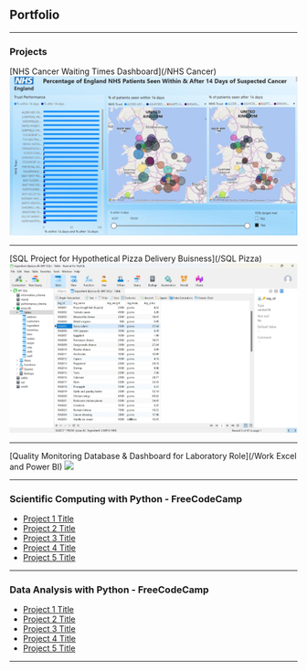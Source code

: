 ## Portfolio

---

### Projects 

[NHS Cancer Waiting Times Dashboard](/NHS Cancer)
<img src="Cancer Waiting Times Screenshot.jpg"/>

---
[SQL Project for Hypothetical Pizza Delivery Buisness](/SQL Pizza)
<img src="Navicat screenshot 1.jpg"/>

---
[Quality Monitoring Database & Dashboard for Laboratory Role](/Work Excel and Power BI)
<img src="images/dummy_thumbnail.jpg?raw=true"/>

---

### Scientific Computing with Python - FreeCodeCamp 

- [Project 1 Title](http://example.com/)
- [Project 2 Title](http://example.com/)
- [Project 3 Title](http://example.com/)
- [Project 4 Title](http://example.com/)
- [Project 5 Title](http://example.com/)

---

### Data Analysis with Python - FreeCodeCamp

- [Project 1 Title](http://example.com/)
- [Project 2 Title](http://example.com/)
- [Project 3 Title](http://example.com/)
- [Project 4 Title](http://example.com/)
- [Project 5 Title](http://example.com/)

---


